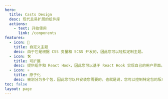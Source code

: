 ```yaml
---
hero:
  title: Casts Design
  desc: 现代且易扩展的组件库
  actions:
    - text: 开始使用
      link: /components
features:
  - icon: 🎨
    title: 自定义主题
    desc: 由于它是根据 CSS 变量和 SCSS 开发的，因此您可以轻松定制主题。
  - icon: 🛠️
    title: 可扩展
    desc: 提供组件和 React Hook，因此您可以基于 React Hook 实现自己的用户界面。
  - icon: ⚛️
    title: 原子化
    desc: 被划分为多个包，因此您可以只安装您需要的。也就是说，您可以控制特定包的版本。
toc: false
layout: page
---
```


